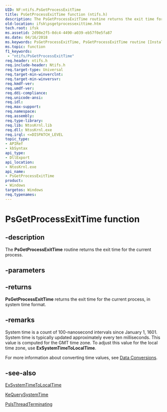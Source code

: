 ```yaml
---
UID: NF:ntifs.PsGetProcessExitTime
title: PsGetProcessExitTime function (ntifs.h)
description: The PsGetProcessExitTime routine returns the exit time for the current process.
old-location: ifsk\psgetprocessexittime.htm
tech.root: ifsk
ms.assetid: 2d98e2f5-0dc4-4490-a039-eb57f0e5fa87
ms.date: 04/16/2018
ms.keywords: PsGetProcessExitTime, PsGetProcessExitTime routine [Installable File System Drivers], ifsk.psgetprocessexittime, ntifs/PsGetProcessExitTime, psref_a3867d14-4a6b-4560-a580-cdc00075b185.xml
ms.topic: function
f1_keywords:
 - "ntifs/PsGetProcessExitTime"
req.header: ntifs.h
req.include-header: Ntifs.h
req.target-type: Universal
req.target-min-winverclnt: 
req.target-min-winversvr: 
req.kmdf-ver: 
req.umdf-ver: 
req.ddi-compliance: 
req.unicode-ansi: 
req.idl: 
req.max-support: 
req.namespace: 
req.assembly: 
req.type-library: 
req.lib: NtosKrnl.lib
req.dll: NtosKrnl.exe
req.irql: <=DISPATCH_LEVEL
topic_type:
- APIRef
- kbSyntax
api_type:
- DllExport
api_location:
- NtosKrnl.exe
api_name:
- PsGetProcessExitTime
product:
- Windows
targetos: Windows
req.typenames: 
---
```


# PsGetProcessExitTime function


## -description


The <b>PsGetProcessExitTime</b> routine returns the exit time for the current process.


## -parameters








## -returns



<b>PsGetProcessExitTime</b> returns the exit time for the current process, in system time format. 




## -remarks



System time is a count of 100-nanosecond intervals since January 1, 1601. System time is typically updated approximately every ten milliseconds. This value is computed for the GMT time zone. To adjust this value for the local time zone, use <b>ExSystemTimeToLocalTime</b>.

For more information about converting time values, see <a href="https://docs.microsoft.com/windows-hardware/drivers/ddi/index">Data Conversions</a>. 




## -see-also




<a href="https://docs.microsoft.com/windows-hardware/drivers/ddi/wdm/nf-wdm-exsystemtimetolocaltime">ExSystemTimeToLocalTime</a>



<a href="https://docs.microsoft.com/windows-hardware/drivers/ddi/wdm/nf-wdm-kequerysystemtime">KeQuerySystemTime</a>



<a href="https://docs.microsoft.com/windows-hardware/drivers/ddi/ntifs/nf-ntifs-psisthreadterminating">PsIsThreadTerminating</a>
 

 

